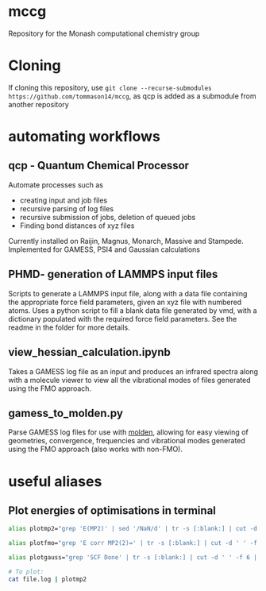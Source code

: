 # mccg
Repository for the Monash computational chemistry group

# Cloning
If cloning this repository, use `git clone --recurse-submodules https://github.com/tommason14/mccg`, as qcp is added as a submodule from another repository

# automating workflows

## qcp - Quantum Chemical Processor
Automate processes such as 
- creating input and job files
- recursive parsing of log files
- recursive submission of jobs, deletion of queued jobs
- Finding bond distances of xyz files

Currently installed on Raijin, Magnus, Monarch, Massive and Stampede. Implemented for GAMESS, PSI4 and Gaussian calculations

## PHMD- generation of LAMMPS input files
Scripts to generate a LAMMPS input file, along with a data file containing the appropriate force field parameters, given an xyz file with numbered atoms. Uses a python script to fill a blank data file generated by vmd, with a dictionary populated with the required force field parameters. See the readme in the folder for more details.



## view_hessian_calculation.ipynb
Takes a GAMESS log file as an input and produces an infrared spectra along with a molecule viewer to view all the vibrational modes of files generated using the FMO approach.

## gamess_to_molden.py
Parse GAMESS log files for use with [molden](http://cheminf.cmbi.ru.nl/molden/), allowing for easy viewing of geometries, convergence, frequencies and vibrational modes generated using the FMO approach (also works with non-FMO).

# useful aliases

## Plot energies of optimisations in terminal

```bash
alias plotmp2="grep 'E(MP2)' | sed '/NaN/d' | tr -s [:blank:] | cut -d ' ' -f 3 | gnuplot -e \"set terminal dumb; plot '-' with lines notitle\"" # Gamess MP2

alias plotfmo="grep 'E corr MP2(2)=' | tr -s [:blank:] | cut -d ' ' -f 10 | gnuplot -e \"set terminal dumb; plot '-' with lines notitle\"" # Gamess FMO

alias plotgauss="grep 'SCF Done' | tr -s [:blank:] | cut -d ' ' -f 6 | gnuplot -e \"set terminal dumb; plot '-' with lines notitle\"" # Gaussian opt

# To plot:
cat file.log | plotmp2
```
